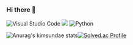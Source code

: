 ### Hi there 👋

<!--
**z1s5c3x2/z1s5c3x2** is a ✨ _special_ ✨ repository because its `README.md` (this file) appears on your GitHub profile.

Here are some ideas to get you started:

- 🔭 I’m currently working on ...
- 🌱 I’m currently learning ...
- 👯 I’m looking to collaborate on ...
- 🤔 I’m looking for help with ...
- 💬 Ask me about ...
- 📫 How to reach me: ...
- 😄 Pronouns: ...
- ⚡ Fun fact: ...
-->

![Visual Studio Code](https://img.shields.io/badge/Visual%20Studio%20Code-007ACC.svg?&style=for-the-badge&logo=Visual%20Studio%20Code&logoColor=white)
<img src="https://img.shields.io/badge/java-007396?style=for-the-badge&logo=java&logoColor=white"> 
<img alt="Python" src ="https://img.shields.io/badge/Python-3776AB.svg?&style=for-the-badge&logo=Python&logoColor=white"/>

![Anurag's kimsundae stats](https://github-readme-stats.vercel.app/api?username=z1s5c3x2&show_icons=true&theme=radical)[![Solved.ac Profile](http://mazassumnida.wtf/api/v2/generate_badge?boj=adwdsd6542)](https://solved.ac/adwdsd6542/)

